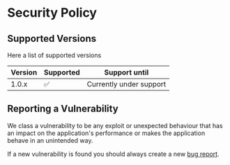 # Security Policy

## Supported Versions

Here a list of supported versions

| Version | Supported          | Support until |
| ------- | ------------------ | ---- |
| 1.0.x   | :white_check_mark: | Currently under support |

## Reporting a Vulnerability

We class a vulnerability to be any exploit or unexpected behaviour that has an impact on the application's performance or makes the application behave in an unintended way.

If a new vulnerability is found you should always create a new [bug report](https://github.com/EPTIC-Solutions/valet-wsl/issues/new).
